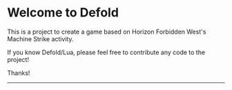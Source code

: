 # Welcome to Defold

This is a project to create a game based on
Horizon Forbidden West's Machine Strike activity.

If you know Defold/Lua, please feel free to
contribute any code to the project!

Thanks!

---
